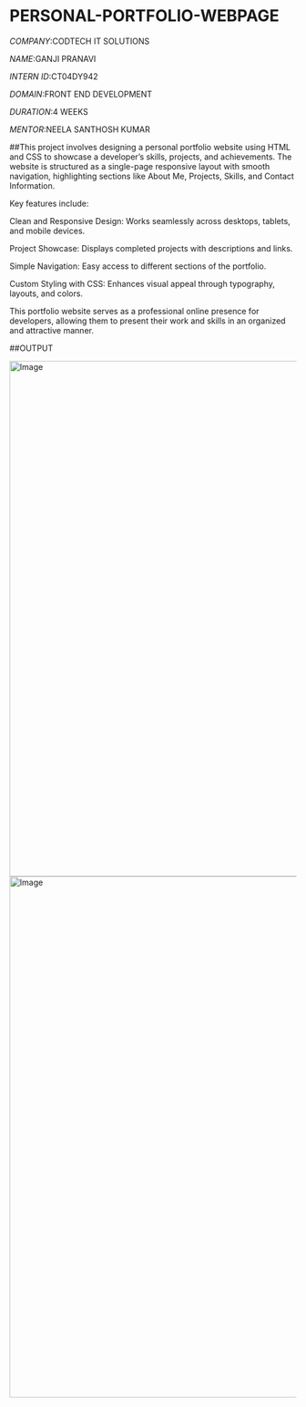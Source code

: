 # PERSONAL-PORTFOLIO-WEBPAGE

*COMPANY*:CODTECH IT SOLUTIONS

*NAME*:GANJI PRANAVI

*INTERN ID*:CT04DY942

*DOMAIN*:FRONT END DEVELOPMENT

*DURATION*:4 WEEKS

*MENTOR*:NEELA SANTHOSH KUMAR

##This project involves designing a personal portfolio website using HTML and CSS to showcase a developer’s skills, projects, and achievements. The website is structured as a single-page responsive layout with smooth navigation, highlighting sections like About Me, Projects, Skills, and Contact Information.

Key features include:

Clean and Responsive Design: Works seamlessly across desktops, tablets, and mobile devices.

Project Showcase: Displays completed projects with descriptions and links.

Simple Navigation: Easy access to different sections of the portfolio.

Custom Styling with CSS: Enhances visual appeal through typography, layouts, and colors.

This portfolio website serves as a professional online presence for developers, allowing them to present their work and skills in an organized and attractive manner.

##OUTPUT

<img width="1901" height="905" alt="Image" src="https://github.com/user-attachments/assets/ec478d2e-4f64-4d85-b8c9-9c586feec3a0" />

<img width="1895" height="915" alt="Image" src="https://github.com/user-attachments/assets/94527889-4cca-4d7a-9c4d-04f40abb89b2" />

